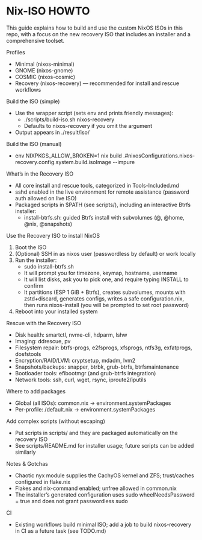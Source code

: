 # Nix-ISO HOWTO

This guide explains how to build and use the custom NixOS ISOs in this repo, with a focus on the new recovery ISO that includes an installer and a comprehensive toolset.

Profiles
- Minimal (nixos-minimal)
- GNOME (nixos-gnome)
- COSMIC (nixos-cosmic)
- Recovery (nixos-recovery) — recommended for install and rescue workflows

Build the ISO (simple)
- Use the wrapper script (sets env and prints friendly messages):
  - ./scripts/build-iso.sh nixos-recovery
  - Defaults to nixos-recovery if you omit the argument
- Output appears in ./result/iso/

Build the ISO (manual)
- env NIXPKGS_ALLOW_BROKEN=1 nix build .#nixosConfigurations.nixos-recovery.config.system.build.isoImage --impure

What’s in the Recovery ISO
- All core install and rescue tools, categorized in Tools-Included.md
- sshd enabled in the live environment for remote assistance (password auth allowed on live ISO)
- Packaged scripts in $PATH (see scripts/), including an interactive Btrfs installer:
  - install-btrfs.sh: guided Btrfs install with subvolumes (@, @home, @nix, @snapshots)

Use the Recovery ISO to install NixOS
1) Boot the ISO
2) (Optional) SSH in as nixos user (passwordless by default) or work locally
3) Run the installer:
   - sudo install-btrfs.sh
   - It will prompt you for timezone, keymap, hostname, username
   - It will list disks, ask you to pick one, and require typing INSTALL to confirm
   - It partitions (ESP 1 GiB + Btrfs), creates subvolumes, mounts with zstd+discard, generates configs, writes a safe configuration.nix, then runs nixos-install (you will be prompted to set root password)
4) Reboot into your installed system

Rescue with the Recovery ISO
- Disk health: smartctl, nvme-cli, hdparm, lshw
- Imaging: ddrescue, pv
- Filesystem repair: btrfs-progs, e2fsprogs, xfsprogs, ntfs3g, exfatprogs, dosfstools
- Encryption/RAID/LVM: cryptsetup, mdadm, lvm2
- Snapshots/backups: snapper, btrbk, grub-btrfs, btrfsmaintenance
- Bootloader tools: efibootmgr (and grub-btrfs integration)
- Network tools: ssh, curl, wget, rsync, iproute2/iputils

Where to add packages
- Global (all ISOs): common.nix -> environment.systemPackages
- Per-profile: <profile>/default.nix -> environment.systemPackages

Add complex scripts (without escaping)
- Put scripts in scripts/ and they are packaged automatically on the recovery ISO
- See scripts/README.md for installer usage; future scripts can be added similarly

Notes & Gotchas
- Chaotic nyx module supplies the CachyOS kernel and ZFS; trust/caches configured in flake.nix
- Flakes and nix-command enabled; unfree allowed in common.nix
- The installer’s generated configuration uses sudo wheelNeedsPassword = true and does not grant passwordless sudo

CI
- Existing workflows build minimal ISO; add a job to build nixos-recovery in CI as a future task (see TODO.md)

